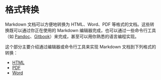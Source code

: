 # 格式转换

Markdown 文档可以方便地转换为 HTML、Word、PDF 等格式的文档。这些转换既可以通过你正在使用的 Markdown 编辑器完成，也可以通过一些命令行工具（如 [Pandoc](http://pandoc.org/)、[Gitbook](https://github.com/GitbookIO/gitbook)）来完成，甚至可以用你熟悉的语言编程实现。

这个部分主要介绍通过编辑器或命令行工具来实现 Markdown 文档到下列格式的转换：

- [HTML](html.md)
- [PDF](pdf.md)
- [Word](word.md)
